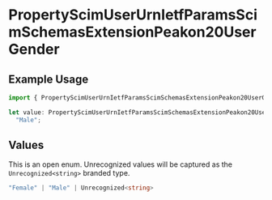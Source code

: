# PropertyScimUserUrnIetfParamsScimSchemasExtensionPeakon20UserGender

## Example Usage

```typescript
import { PropertyScimUserUrnIetfParamsScimSchemasExtensionPeakon20UserGender } from "@unified-api/typescript-sdk/sdk/models/shared";

let value: PropertyScimUserUrnIetfParamsScimSchemasExtensionPeakon20UserGender =
  "Male";
```

## Values

This is an open enum. Unrecognized values will be captured as the `Unrecognized<string>` branded type.

```typescript
"Female" | "Male" | Unrecognized<string>
```